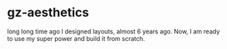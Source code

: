 # gz-aesthetics
long long time ago I designed layouts, almost 6 years ago.
Now, I am ready to use my super power and build it from scratch.
